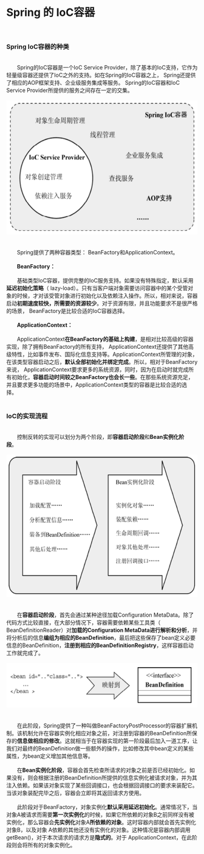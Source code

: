 # Spring 的 IoC容器&emsp;  
&emsp;  
### Spring IoC容器的种类&emsp;  
&emsp;  
​&emsp;&emsp;Spring的IoC容器是一个IoC Service Provider，除了基本的IoC支持，它作为轻量级容器还提供了IoC之外的支持。如在Spring的IoC容器之上， Spring还提供了相应的AOP框架支持、企业级服务集成等服务。 Spring的IoC容器和IoC Service Provider所提供的服务之间存在一定的交集。&emsp;  
&emsp;  
![1](Spring的IoC容器/1.png)&emsp;  
&emsp;  
​&emsp;&emsp;Spring提供了两种容器类型： BeanFactory和ApplicationContext。&emsp;  
&emsp;  
​&emsp;&emsp;**BeanFactory：**&emsp;  
&emsp;  
​&emsp;&emsp;基础类型IoC容器，提供完整的IoC服务支持。如果没有特殊指定，默认采用**延迟初始化策略**（ lazy-load）。只有当客户端对象需要访问容器中的某个受管对象的时候，才对该受管对象进行初始化以及依赖注入操作。所以，相对来说，容器启动**初期速度较快，所需要的资源较少**。对于资源有限，并且功能要求不是很严格的场景， BeanFactory是比较合适的IoC容器选择。&emsp;  
&emsp;  
​&emsp;&emsp;**ApplicationContext：**&emsp;  
&emsp;  
​&emsp;&emsp;ApplicationContext**在BeanFactory的基础上构建**，是相对比较高级的容器实现，除了拥有BeanFactory的所有支持， ApplicationContext还提供了其他高级特性，比如事件发布、国际化信息支持等。ApplicationContext所管理的对象，在该类型容器启动之后，**默认全部初始化并绑定完成**。所以，相对于BeanFactory来说， ApplicationContext要求更多的系统资源，同时，因为在启动时就完成所有初始化，**容器启动时间较之BeanFactory也会长一些**。在那些系统资源充足，并且要求更多功能的场景中，ApplicationContext类型的容器是比较合适的选择。&emsp;  
&emsp;  
### IoC的实现流程&emsp;  
&emsp;  
​&emsp;&emsp;控制反转的实现可以划分为两个阶段，即**容器启动阶段**和**Bean实例化阶段**。&emsp;  
&emsp;  
![2](Spring的IoC容器/2.png)&emsp;  
&emsp;  
​&emsp;&emsp;在**容器启动阶段**，首先会通过某种途径加载Configuration MetaData。除了代码方式比较直接，在大部分情况下，容器需要依赖某些工具类（ BeanDefinitionReader）对**加载的Configuration MetaData进行解析和分析**，并将分析后的信息**编组为相应的BeanDefinition**，最后把这些保存了bean定义必要信息的BeanDefinition，**注册到相应的BeanDefinitionRegistry**，这样容器启动工作就完成了。&emsp;  
&emsp;  
![3](Spring的IoC容器/3.png)&emsp;  
&emsp;  
​&emsp;&emsp;在此阶段，Spring提供了一种叫做BeanFactoryPostProcessor的容器扩展机制。该机制允许在容器实例化相应对象之前，对注册到容器的BeanDefinition所保存的**信息做相应的修改**。这就相当于在容器实现的第一阶段最后加入一道工序，让我们对最终的BeanDefinition做一些额外的操作，比如修改其中bean定义的某些属性，为bean定义增加其他信息等。&emsp;  
&emsp;  
​&emsp;&emsp;在**Bean实例化阶段**，容器会首先检查所请求的对象之前是否已经初始化。如果没有，则会根据注册的BeanDefinition所提供的信息实例化被请求对象，并为其注入依赖。如果该对象实现了某些回调接口，也会根据回调接口的要求来装配它。当该对象装配完毕之后，容器会立即将其返回请求方使用。&emsp;  
&emsp;  
​&emsp;&emsp;此阶段对于BeanFactory，对象实例化**默认采用延迟初始化**。通常情况下，当对象A被请求而需要**第一次实例化**的时候，如果它所依赖的对象B之前同样没有被实例化，那么容器会**先实例化**对象A**所依赖的对象**。这时容器内部就会首先实例化对象B，以及对象 A依赖的其他还没有实例化的对象。这种情况是容器内部调用getBean()，对于本次请求的请求方是**隐式的**。对于 ApplicationContext，在此阶段则会将所有的对象实例化。&emsp;  
&emsp;  
​&emsp;&emsp;  
&emsp;  
&emsp;  
